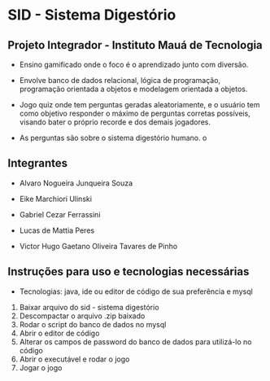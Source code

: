 # SID - Sistema Digestório

## Projeto Integrador - Instituto Mauá de Tecnologia
- Ensino gamificado onde o foco é o aprendizado junto com diversão.
  
- Envolve banco de dados relacional, lógica de programação, programação orientada a objetos e modelagem orientada a objetos.
  
- Jogo quiz onde tem perguntas geradas aleatoriamente, e o usuário tem como objetivo responder o máximo de perguntas corretas possíveis, visando bater o próprio recorde e dos demais jogadores.
  
- As perguntas são sobre o sistema digestório humano.
o

## **Integrantes**
- Alvaro Nogueira Junqueira Souza

- Eike Marchiori Ulinski

- Gabriel Cezar Ferrassini

- Lucas de Mattia Peres

- Victor Hugo Gaetano Oliveira Tavares de Pinho


## Instruções para uso e tecnologias necessárias
- Tecnologias: java, ide ou editor de código de sua preferência e mysql

1. Baixar arquivo do sid - sistema digestório
2. Descompactar o arquivo .zip baixado
3. Rodar o script do banco de dados no mysql
4. Abrir o editor de código
5. Alterar os campos de password do banco de dados para utilizá-lo no código
6. Abrir o executável e rodar o jogo
7. Jogar o jogo
